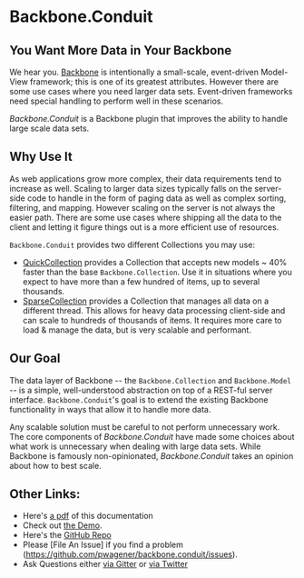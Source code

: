 # Backbone.Conduit

## You Want More Data in Your Backbone
We hear you.  [Backbone](http://backbonejs.org) is intentionally a small-scale, event-driven Model-View framework; this
is one of its greatest attributes. However there are some use cases where you need larger data sets. Event-driven
frameworks need special handling to perform well in these scenarios.

*Backbone.Conduit* is a Backbone plugin that improves the ability to handle large scale data sets.

## Why Use It

As web applications grow more complex, their data requirements tend to increase as well.  Scaling to larger
data sizes typically falls on the server-side code to handle in the form of paging data as well as complex sorting,
filtering, and mapping.  However scaling on the server is not always the easier path.  There are some use cases where
shipping all the data to the client and letting it figure things out is a more efficient use of resources.

`Backbone.Conduit` provides two different Collections you may use:

 * [QuickCollection](QuickCollection/index.md) provides a Collection that accepts new models ~ 40% faster than the 
 base `Backbone.Collection`.  Use it in situations where you expect to have more than a few hundred of items, up to 
 several thousands.
 * [SparseCollection](SparseCollection/index.md) provides a Collection that manages all data on a different thread. This
 allows for heavy data processing client-side and can scale to hundreds of thousands of items.  It requires more care
 to load & manage the data, but is very scalable and performant.

## Our Goal

The data layer of Backbone -- the `Backbone.Collection` and `Backbone.Model` -- is a simple, well-understood abstraction
on top of a REST-ful server interface.  `Backbone.Conduit`'s goal is to extend the existing Backbone functionality
in ways that allow it to handle more data.

Any scalable solution must be careful to not perform unnecessary work.  The core components of *Backbone.Conduit* 
have made some choices about what work is unnecessary when dealing with large data sets.  While Backbone is famously 
non-opinionated, *Backbone.Conduit* takes an opinion about how to best scale.

## Other Links:

* Here's [a pdf](backbone-conduit.pdf) of this documentation
* Check out [the Demo](http://conduit.wagener.org).
* Here's the [GitHub Repo](https://github.com/pwagener/backbone.conduit)
* Please [File An Issue] if you find a problem (https://github.com/pwagener/backbone.conduit/issues).
* Ask Questions either [via Gitter](https://gitter.im/pwagener/backbone.conduit) or [via Twitter](https://twitter.com/peterwagener)